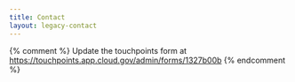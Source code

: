 ```yaml
---
title: Contact
layout: legacy-contact
---
```


{% comment %}
Update the touchpoints form at https://touchpoints.app.cloud.gov/admin/forms/1327b00b
{% endcomment %}
<div id="touchpoint-form"></div>

<script src="https://touchpoints.app.cloud.gov/touchpoints/1327b00b.js" async></script>
